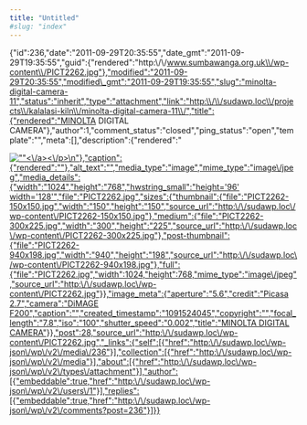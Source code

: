 ```yaml
---
title: "Untitled"
#slug: "index"
---
```


{"id":236,"date":"2011-09-29T20:35:55","date\_gmt":"2011-09-29T19:35:55","guid":{"rendered":"http:\\/\\/www.sumbawanga.org.uk\\/wp-content\\/PICT2262.jpg"},"modified":"2011-09-29T20:35:55","modified\_gmt":"2011-09-29T19:35:55","slug":"minolta-digital-camera-11","status":"inherit","type":"attachment","link":"http:\\/\\/sudawp.loc\\/projects\\/kalalasi-kiln\\/minolta-digital-camera-11\\/","title":{"rendered":"MINOLTA DIGITAL CAMERA"},"author":1,"comment\_status":"closed","ping\_status":"open","template":"","meta":\[\],"description":{"rendered":"

[![\"\"](\"http:\/\/sudawp.loc\/wp-content\/PICT2262-300x225.jpg\")<\\/a><\\/p>\\n"},"caption":{"rendered":""},"alt\_text":"","media\_type":"image","mime\_type":"image\\/jpeg","media\_details":{"width":"1024","height":"768","hwstring\_small":"height='96' width='128'","file":"PICT2262.jpg","sizes":{"thumbnail":{"file":"PICT2262-150x150.jpg","width":"150","height":"150","source\_url":"http:\\/\\/sudawp.loc\\/wp-content\\/PICT2262-150x150.jpg"},"medium":{"file":"PICT2262-300x225.jpg","width":"300","height":"225","source\_url":"http:\\/\\/sudawp.loc\\/wp-content\\/PICT2262-300x225.jpg"},"post-thumbnail":{"file":"PICT2262-940x198.jpg","width":"940","height":"198","source\_url":"http:\\/\\/sudawp.loc\\/wp-content\\/PICT2262-940x198.jpg"},"full":{"file":"PICT2262.jpg","width":1024,"height":768,"mime\_type":"image\\/jpeg","source\_url":"http:\\/\\/sudawp.loc\\/wp-content\\/PICT2262.jpg"}},"image\_meta":{"aperture":"5.6","credit":"Picasa 2.7","camera":"DiMAGE F200","caption":"","created\_timestamp":"1091524045","copyright":"","focal\_length":"7.8","iso":"100","shutter\_speed":"0.002","title":"MINOLTA DIGITAL CAMERA"}},"post":28,"source\_url":"http:\\/\\/sudawp.loc\\/wp-content\\/PICT2262.jpg","\_links":{"self":\[{"href":"http:\\/\\/sudawp.loc\\/wp-json\\/wp\\/v2\\/media\\/236"}\],"collection":\[{"href":"http:\\/\\/sudawp.loc\\/wp-json\\/wp\\/v2\\/media"}\],"about":\[{"href":"http:\\/\\/sudawp.loc\\/wp-json\\/wp\\/v2\\/types\\/attachment"}\],"author":\[{"embeddable":true,"href":"http:\\/\\/sudawp.loc\\/wp-json\\/wp\\/v2\\/users\\/1"}\],"replies":\[{"embeddable":true,"href":"http:\\/\\/sudawp.loc\\/wp-json\\/wp\\/v2\\/comments?post=236"}\]}}](http:\/\/sudawp.loc\/wp-content\/PICT2262.jpg)